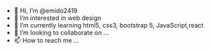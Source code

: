 - 👋 Hi, I’m @emido2419
- 👀 I’m interested in web design
- 🌱 I’m currently learning html5, css3, bootstrap 5, JavaScript,react
- 💞️ I’m looking to collaborate on ...
- 📫 How to reach me ...

<!---
emido2419/emido2419 is a ✨ special ✨ repository because its `README.md` (this file) appears on your GitHub profile.
You can click the Preview link to take a look at your changes.
--->
